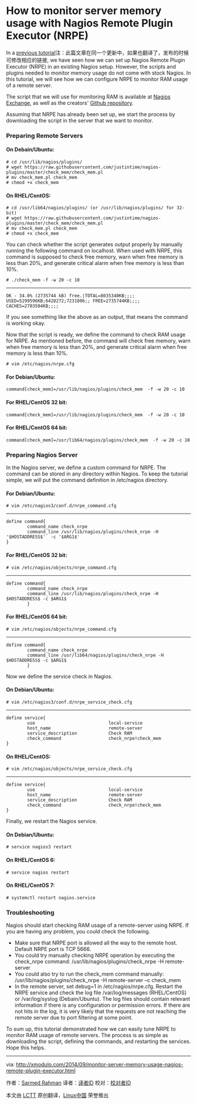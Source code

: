 How to monitor server memory usage with Nagios Remote Plugin Executor (NRPE)
================================================================================
In a [previous tutorial][1]注：此篇文章在同一个更新中，如果也翻译了，发布的时候可修改相应的链接, we have seen how we can set up Nagios Remote Plugin Executor (NRPE) in an existing Nagios setup. However, the scripts and plugins needed to monitor memory usage do not come with stock Nagios. In this tutorial, we will see how we can configure NRPE to monitor RAM usage of a remote server.

The script that we will use for monitoring RAM is available at [Nagios Exchange][2], as well as the creators' [Github repository][3].

Assuming that NRPE has already been set up, we start the process by downloading the script in the server that we want to monitor.

### Preparing Remote Servers ###

#### On Debain/Ubuntu: ####

    # cd /usr/lib/nagios/plugins/
    # wget https://raw.githubusercontent.com/justintime/nagios-plugins/master/check_mem/check_mem.pl
    # mv check_mem.pl check_mem
    # chmod +x check_mem 

#### On RHEL/CentOS: ####

    # cd /usr/lib64/nagios/plugins/ (or /usr/lib/nagios/plugins/ for 32-bit)
    # wget https://raw.githubusercontent.com/justintime/nagios-plugins/master/check_mem/check_mem.pl
    # mv check_mem.pl check_mem
    # chmod +x check_mem

You can check whether the script generates output properly by manually running the following command on localhost. When used with NRPE, this command is supposed to check free memory, warn when free memory is less than 20%, and generate critical alarm when free memory is less than 10%.

    # ./check_mem -f -w 20 -c 10 

----------

    OK - 34.0% (2735744 kB) free.|TOTAL=8035340KB;;;; USED=5299596KB;6428272;7231806;; FREE=2735744KB;;;; CACHES=2703504KB;;;;

If you see something like the above as an output, that means the command is working okay.

Now that the script is ready, we define the command to check RAM usage for NRPE. As mentioned before, the command will check free memory, warn when free memory is less than 20%, and generate critical alarm when free memory is less than 10%.

    # vim /etc/nagios/nrpe.cfg 
 
#### For Debian/Ubuntu: ####

    command[check_mem]=/usr/lib/nagios/plugins/check_mem  -f -w 20 -c 10

#### For RHEL/CentOS 32 bit: ####

    command[check_mem]=/usr/lib/nagios/plugins/check_mem  -f -w 20 -c 10

#### For RHEL/CentOS 64 bit: ####

    command[check_mem]=/usr/lib64/nagios/plugins/check_mem  -f -w 20 -c 10

### Preparing Nagios Server ###

In the Nagios server, we define a custom command for NRPE. The command can be stored in any directory within Nagios. To keep the tutorial simple, we will put the command definition in /etc/nagios directory.

#### For Debian/Ubuntu: ####

    # vim /etc/nagios3/conf.d/nrpe_command.cfg 

----------

    define command{
            command_name check_nrpe
            command_line /usr/lib/nagios/plugins/check_nrpe -H '$HOSTADDRESS$'  -c '$ARG1$'
    }

#### For RHEL/CentOS 32 bit: ####

    # vim /etc/nagios/objects/nrpe_command.cfg 

----------

    define command{
            command_name check_nrpe
            command_line /usr/lib/nagios/plugins/check_nrpe -H $HOSTADDRESS$ -c $ARG1$
            }

#### For RHEL/CentOS 64 bit: ####

    # vim /etc/nagios/objects/nrpe_command.cfg 

----------

    define command{
            command_name check_nrpe
            command_line /usr/lib64/nagios/plugins/check_nrpe -H $HOSTADDRESS$ -c $ARG1$
            }

Now we define the service check in Nagios.

#### On Debian/Ubuntu: ####

    # vim /etc/nagios3/conf.d/nrpe_service_check.cfg 

----------

    define service{
            use                            local-service
            host_name                      remote-server
            service_description            Check RAM
            check_command                  check_nrpe!check_mem
    }

#### On RHEL/CentOS: ####

    # vim /etc/nagios/objects/nrpe_service_check.cfg 

----------

    define service{
            use                            local-service
            host_name                      remote-server
            service_description            Check RAM
            check_command                  check_nrpe!check_mem
    }

Finally, we restart the Nagios service.

#### On Debian/Ubuntu: ####

    # service nagios3 restart 

#### On RHEL/CentOS 6: ####

    # service nagios restart 

#### On RHEL/CentOS 7: ####

    # systemctl restart nagios.service 

### Troubleshooting ###

Nagios should start checking RAM usage of a remote-server using NRPE. If you are having any problem, you could check the following.


- Make sure that NRPE port is allowed all the way to the remote host. Default NRPE port is TCP 5666.
- You could try manually checking NRPE operation by executing the check_nrpe command: /usr/lib/nagios/plugins/check_nrpe -H remote-server
- You could also try to run the check_mem command manually: /usr/lib/nagios/plugins/check_nrpe -H remote-server –c check_mem
- In the remote server, set debug=1 in /etc/nagios/nrpe.cfg. Restart the NRPE service and check the log file /var/log/messages (RHEL/CentOS) or /var/log/syslog (Debain/Ubuntu). The log files should contain relevant information if there is any configuration or permission errors. If there are not hits in the log, it is very likely that the requests are not reaching the remote server due to port filtering at some point. 

To sum up, this tutorial demonstrated how we can easily tune NRPE to monitor RAM usage of remote servers. The process is as simple as downloading the script, defining the commands, and restarting the services. Hope this helps.

--------------------------------------------------------------------------------

via: http://xmodulo.com/2014/09/monitor-server-memory-usage-nagios-remote-plugin-executor.html

作者：[Sarmed Rahman][a]
译者：[译者ID](https://github.com/译者ID)
校对：[校对者ID](https://github.com/校对者ID)

本文由 [LCTT](https://github.com/LCTT/TranslateProject) 原创翻译，[Linux中国](http://linux.cn/) 荣誉推出

[a]:http://xmodulo.com/author/sarmed
[1]:http://xmodulo.com/2014/03/nagios-remote-plugin-executor-nrpe-linux.html
[2]:http://exchange.nagios.org/directory/Plugins/Operating-Systems/Solaris/check_mem-2Epl/details
[3]:https://github.com/justintime/nagios-plugins/blob/master/check_mem/check_mem.pl
